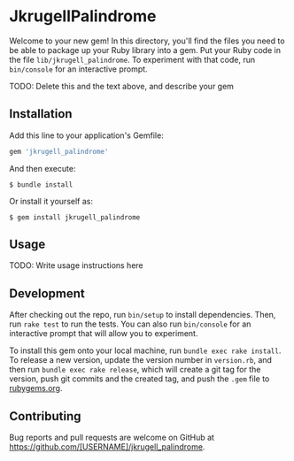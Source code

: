 # JkrugellPalindrome

Welcome to your new gem! In this directory, you'll find the files you need to be able to package up your Ruby library into a gem. Put your Ruby code in the file `lib/jkrugell_palindrome`. To experiment with that code, run `bin/console` for an interactive prompt.

TODO: Delete this and the text above, and describe your gem

## Installation

Add this line to your application's Gemfile:

```ruby
gem 'jkrugell_palindrome'
```

And then execute:

    $ bundle install

Or install it yourself as:

    $ gem install jkrugell_palindrome

## Usage

TODO: Write usage instructions here

## Development

After checking out the repo, run `bin/setup` to install dependencies. Then, run `rake test` to run the tests. You can also run `bin/console` for an interactive prompt that will allow you to experiment.

To install this gem onto your local machine, run `bundle exec rake install`. To release a new version, update the version number in `version.rb`, and then run `bundle exec rake release`, which will create a git tag for the version, push git commits and the created tag, and push the `.gem` file to [rubygems.org](https://rubygems.org).

## Contributing

Bug reports and pull requests are welcome on GitHub at https://github.com/[USERNAME]/jkrugell_palindrome.
